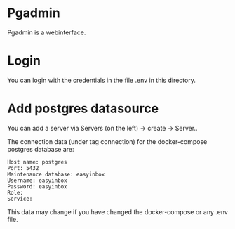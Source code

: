 # Pgadmin
Pgadmin is a webinterface.

# Login
You can login with the credentials in the file .env in this directory.

# Add postgres datasource
You can add a server via Servers (on the left) -> create -> Server..

The connection data (under tag connection) for the docker-compose postgres database are:

    Host name: postgres
    Port: 5432
    Maintenance database: easyinbox
    Username: easyinbox
    Password: easyinbox
    Role:
    Service:

This data may change if you have changed the docker-compose or any .env file.